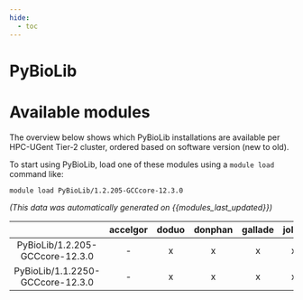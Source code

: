 ```yaml
---
hide:
  - toc
---
```


PyBioLib
========

# Available modules


The overview below shows which PyBioLib installations are available per HPC-UGent Tier-2 cluster, ordered based on software version (new to old).

To start using PyBioLib, load one of these modules using a `module load` command like:

```shell
module load PyBioLib/1.2.205-GCCcore-12.3.0
```

*(This data was automatically generated on {{modules_last_updated}})*  

| |accelgor|doduo|donphan|gallade|joltik|shinx|
| :---: | :---: | :---: | :---: | :---: | :---: | :---: |
|PyBioLib/1.2.205-GCCcore-12.3.0|-|x|x|x|x|x|
|PyBioLib/1.1.2250-GCCcore-12.3.0|-|x|x|x|x|x|
